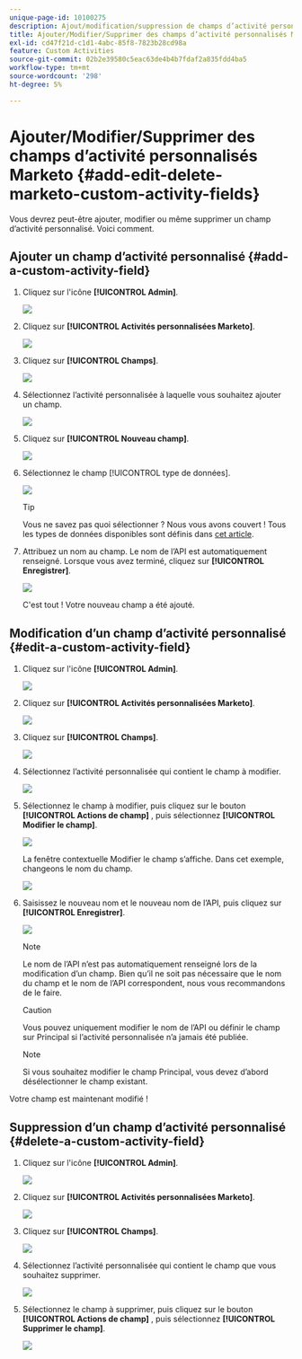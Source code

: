 ```yaml
---
unique-page-id: 10100275
description: Ajout/modification/suppression de champs d’activité personnalisés Marketo - Documents Marketo - Documentation du produit
title: Ajouter/Modifier/Supprimer des champs d’activité personnalisés Marketo
exl-id: cd47f21d-c1d1-4abc-85f8-7823b28cd98a
feature: Custom Activities
source-git-commit: 02b2e39580c5eac63de4b4b7fdaf2a835fdd4ba5
workflow-type: tm+mt
source-wordcount: '298'
ht-degree: 5%

---
```


# Ajouter/Modifier/Supprimer des champs d’activité personnalisés Marketo {#add-edit-delete-marketo-custom-activity-fields}

Vous devrez peut-être ajouter, modifier ou même supprimer un champ d’activité personnalisé. Voici comment.

## Ajouter un champ d’activité personnalisé {#add-a-custom-activity-field}

1. Cliquez sur l&#39;icône **[!UICONTROL Admin]**.

   ![](assets/add-edit-delete-marketo-custom-activity-fields-1.png)

1. Cliquez sur **[!UICONTROL Activités personnalisées Marketo]**.

   ![](assets/add-edit-delete-marketo-custom-activity-fields-2.png)

1. Cliquez sur **[!UICONTROL Champs]**.

   ![](assets/add-edit-delete-marketo-custom-activity-fields-3.png)

1. Sélectionnez l’activité personnalisée à laquelle vous souhaitez ajouter un champ.

   ![](assets/add-edit-delete-marketo-custom-activity-fields-4.png)

1. Cliquez sur **[!UICONTROL Nouveau champ]**.

   ![](assets/add-edit-delete-marketo-custom-activity-fields-5.png)

1. Sélectionnez le champ [!UICONTROL type de données].

   ![](assets/add-edit-delete-marketo-custom-activity-fields-6.png)

   >[!TIP]
   >
   >Vous ne savez pas quoi sélectionner ? Nous vous avons couvert ! Tous les types de données disponibles sont définis dans [cet article](/help/marketo/product-docs/administration/field-management/custom-field-type-glossary.md).

1. Attribuez un nom au champ. Le nom de l’API est automatiquement renseigné. Lorsque vous avez terminé, cliquez sur **[!UICONTROL Enregistrer]**.

   ![](assets/add-edit-delete-marketo-custom-activity-fields-7.png)

   C&#39;est tout ! Votre nouveau champ a été ajouté.

## Modification d’un champ d’activité personnalisé {#edit-a-custom-activity-field}

1. Cliquez sur l&#39;icône **[!UICONTROL Admin]**.

   ![](assets/add-edit-delete-marketo-custom-activity-fields-8.png)

1. Cliquez sur **[!UICONTROL Activités personnalisées Marketo]**.

   ![](assets/add-edit-delete-marketo-custom-activity-fields-9.png)

1. Cliquez sur **[!UICONTROL Champs]**.

   ![](assets/add-edit-delete-marketo-custom-activity-fields-10.png)

1. Sélectionnez l’activité personnalisée qui contient le champ à modifier.

   ![](assets/add-edit-delete-marketo-custom-activity-fields-11.png)

1. Sélectionnez le champ à modifier, puis cliquez sur le bouton **[!UICONTROL Actions de champ]** , puis sélectionnez **[!UICONTROL Modifier le champ]**.

   ![](assets/add-edit-delete-marketo-custom-activity-fields-12.png)

   La fenêtre contextuelle Modifier le champ s’affiche. Dans cet exemple, changeons le nom du champ.

   ![](assets/add-edit-delete-marketo-custom-activity-fields-13.png)

1. Saisissez le nouveau nom et le nouveau nom de l’API, puis cliquez sur **[!UICONTROL Enregistrer]**.

   ![](assets/add-edit-delete-marketo-custom-activity-fields-14.png)

   >[!NOTE]
   >
   >Le nom de l’API n’est pas automatiquement renseigné lors de la modification d’un champ. Bien qu’il ne soit pas nécessaire que le nom du champ et le nom de l’API correspondent, nous vous recommandons de le faire.

   >[!CAUTION]
   >
   >Vous pouvez uniquement modifier le nom de l’API ou définir le champ sur Principal si l’activité personnalisée n’a jamais été publiée.

   >[!NOTE]
   >
   >Si vous souhaitez modifier le champ Principal, vous devez d’abord désélectionner le champ existant.

Votre champ est maintenant modifié !

## Suppression d’un champ d’activité personnalisé {#delete-a-custom-activity-field}

1. Cliquez sur l&#39;icône **[!UICONTROL Admin]**.

   ![](assets/add-edit-delete-marketo-custom-activity-fields-15.png)

1. Cliquez sur **[!UICONTROL Activités personnalisées Marketo]**.

   ![](assets/add-edit-delete-marketo-custom-activity-fields-16.png)

1. Cliquez sur **[!UICONTROL Champs]**.

   ![](assets/add-edit-delete-marketo-custom-activity-fields-17.png)

1. Sélectionnez l’activité personnalisée qui contient le champ que vous souhaitez supprimer.

   ![](assets/add-edit-delete-marketo-custom-activity-fields-18.png)

1. Sélectionnez le champ à supprimer, puis cliquez sur le bouton **[!UICONTROL Actions de champ]** , puis sélectionnez **[!UICONTROL Supprimer le champ]**.

   ![](assets/add-edit-delete-marketo-custom-activity-fields-19.png)
